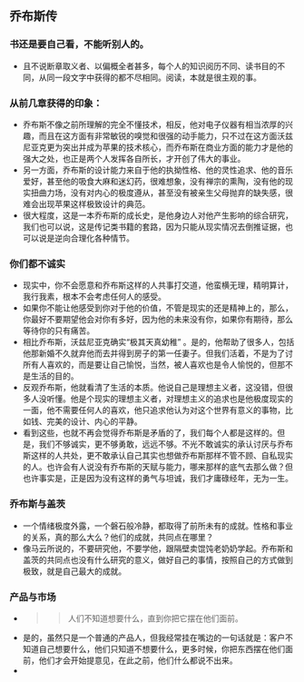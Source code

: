 ## 乔布斯传

### 书还是要自己看，不能听别人的。
* 且不说断章取义者、以偏概全者甚多，每个人的知识阅历不同、读书目的不同，从同一段文字中获得的都不尽相同。阅读，本就是很主观的事。

### 从前几章获得的印象：
* 乔布斯不像之前所理解的完全不懂技术，相反，他对电子仪器有相当浓厚的兴趣，而且在这方面有非常敏锐的嗅觉和很强的动手能力，只不过在这方面沃兹尼亚克更为突出并成为苹果的技术核心，而乔布斯在商业方面的能力才是他的强大之处，也正是两个人发挥各自所长，才开创了伟大的事业。
* 另一方面，乔布斯的设计能力来自于他的执拗性格、他的灵性追求、他的音乐爱好，甚至他的吸食大麻和迷幻药，很难想象，没有禅宗的熏陶，没有他的现实扭曲力场，没有对内心的极度遵从，甚至没有被亲生父母抛弃的缺失感，很难会出现苹果这样极致设计的典范。
* 很大程度，这是一本乔布斯的成长史，是他身边人对他产生影响的综合研究，我们也可以说，这是传记类书籍的套路，因为只能从现实情况去倒推证据，也可以说是逆向合理化各种情节。

### 你们都不诚实
* 现实中，你不会愿意和乔布斯这样的人共事打交道，他蛮横无理，精明算计，我行我素，根本不会考虑任何人的感受。
* 如果你不能让他感受到你对于他的价值，不管是现实的还是精神上的，那么，你最好不要期望他会对你有多好，因为他的未来没有你，如果你有期待，那么等待你的只有痛苦。
* 相比乔布斯，沃兹尼亚克确实“极其天真幼稚”
。是的，他帮助了很多人，包括他那新婚不久就弃他而去并得到房子的第一任妻子。但我们活着，不是为了讨所有人喜欢的，而是要让自己愉悦，当然，被人喜欢也是令人愉悦的，但那不是生活的目的。
* 反观乔布斯，他就看清了生活的本质。他说自己是理想主义者，这没错，但很多人没听懂。他是个现实的理想主义者，对理想主义的追求也是他极度现实的一面，他不需要任何人的喜欢，他只追求他认为对这个世界有意义的事物，比如钱、完美的设计、内心的平静。
* 看到这些，也就不再会觉得乔布斯是矛盾的了，我们每个人都是这样的。但是，我们不够诚实，更不够勇敢，远远不够。不光不敢诚实的承认讨厌与乔布斯这样的人共处，更不敢承认自己其实也想做乔布斯那样不管不顾、自私现实的人。也许会有人说没有乔布斯的天赋与能力，哪来那样的底气去那么做？但也许事实是，正是因为没有这样的勇气与坦诚，我们才庸碌经年，无为一生。

### 乔布斯与盖茨
* 一个情绪极度外露，一个磐石般冷静，都取得了前所未有的成就。性格和事业的关系，真的那么大么？他们的成就，共同点在哪里？
* 像马云所说的，不要研究他，不要学他，跟隔壁卖馄饨老奶奶学起。乔布斯和盖茨的共同点也没有什么研究的意义，做好自己的事情，按照自己的方式做到极致，就是自己最大的成就。

### 产品与市场
* >> 人们不知道想要什么，直到你把它摆在他们面前。
* 是的，虽然只是一个普通的产品人，但我经常挂在嘴边的一句话就是：客户不知道自己想要什么，他们只知道不想要什么，更多时候，你把东西摆在他们面前，他们才会开始提意见，在此之前，他们什么都说不出来。
* 